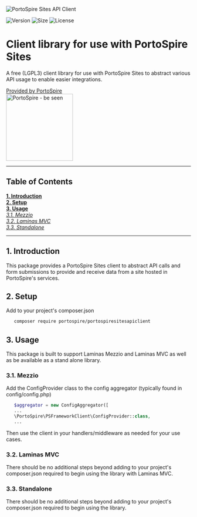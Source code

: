 ![PortoSpire Sites API Client](https://assets.portospire.com/github.io/portospiresitesapiclientlogo_glow.svg)

![Version](https://img.shields.io/github/v/release/PortoSpire/portospiresitesapiclient)
![Size](https://img.shields.io/github/languages/code-size/PortoSpire/portospiresitesapiclient)
![License](https://img.shields.io/github/license/PortoSpire/portospiresitesapiclient)
# Client library for use with PortoSpire Sites
A free (LGPL3) client library for use with PortoSpire Sites to abstract various API usage to enable easier integrations.

[Provided by PortoSpire  
<img alt="PortoSpire - be seen" src="https://assets.portospire.com/psf/img/portospire%20header%20glow.svg" width="182" />](https://www.portospire.com)

***

 ## Table of Contents ##
  **[1. Introduction](#introduction)**  
  **[2. Setup](#setup)**  
  **[3. Usage](#usage)**  
   *[3.1. Mezzio](#mezzio)*  
   *[3.2. Laminas MVC](#laminasmvc)*  
   *[3.3. Standalone](#standalone)*  

***

 ## 1. Introduction<a name="introduction" href="#introduction"></a>
This package provides a PortoSpire Sites client to abstract API calls and form
submissions to provide and receive data from a site hosted in PortoSpire's
services.

 ## 2. Setup<a name="setup" href="#setup"></a>
Add to your project's composer.json

```bash
   composer require portospire/portospiresitesapiclient
```     

 ## 3. Usage<a name="usage" href="#usage"></a>
This package is built to support Laminas Mezzio and Laminas MVC as well
as be available as a stand alone library. 

  ### 3.1. Mezzio<a name="mezzio" href="#mezzio"></a>
Add the ConfigProvider class to the config aggregator (typically found in
config/config.php)

```php
   $aggregator = new ConfigAggregator([
   ...
   \PortoSpire\PSFrameworkClient\ConfigProvider::class,
   ...
```

Then use the client in your handlers/middleware as needed for your use cases.

  ### 3.2. Laminas MVC<a name="laminasmvc" href="#laminasmvc"></a>
There should be no additional steps beyond adding to your project's
composer.json required to begin using the library with Laminas MVC.

  ### 3.3. Standalone<a name="standalone" href="#standalone"></a>
There should be no additional steps beyond adding to your project's
composer.json required to begin using the library.
